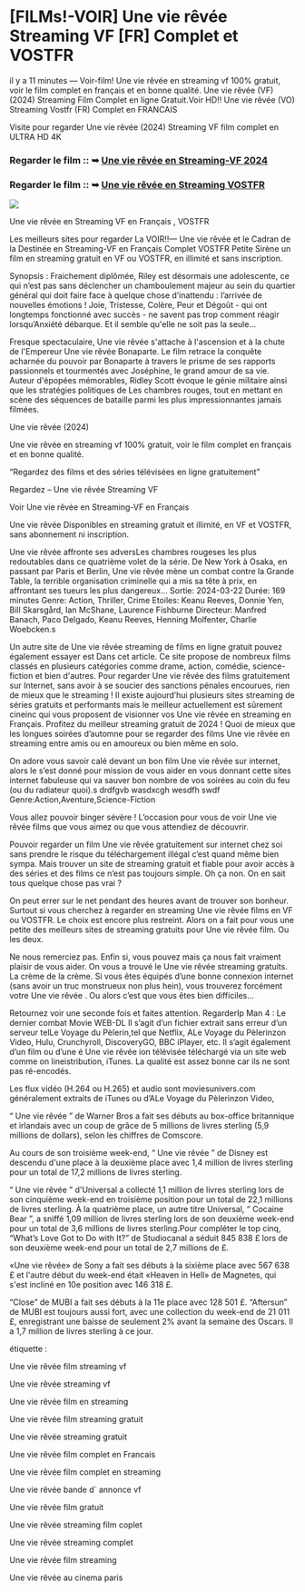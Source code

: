 # [FILMs!-VOIR] Une vie rêvée Streaming VF [FR] Complet et VOSTFR

il y a 11 minutes — Voir-film! Une vie rêvée en streaming vf 100% gratuit, voir le film complet en français et en bonne qualité. Une vie rêvée (VF) (2024) Streaming Film Complet en ligne Gratuit.Voir HD!! Une vie rêvée (VO) Streaming Vostfr (FR) Complet en FRANCAIS

Visite pour regarder Une vie rêvée (2024) Streaming VF film complet en ULTRA HD 4K

### Regarder le film :: ➥ [Une vie rêvée en Streaming-VF 2024](https://t.co/M6uJy7Z6hb)

### Regarder le film :: ➥ [Une vie rêvée en Streaming VOSTFR](https://t.co/M6uJy7Z6hb)

<p dir="auto"><a href="https://t.co/M6uJy7Z6hb" title="PLAYNOW" rel="nofollow"><img src="https://i.imgur.com/jhNGoEt.gif" style="max-width: 100%;"></a></p>

Une vie rêvée en Streaming VF en Français , VOSTFR

Les meilleurs sites pour regarder La VOIR!!— Une vie rêvée et le Cadran de la Destinée en Streaming-VF en Français Complet VOSTFR Petite Sirène un film en streaming gratuit en VF ou VOSTFR, en illimité et sans inscription.

Synopsis : Fraichement diplômée, Riley est désormais une adolescente, ce qui n’est pas sans déclencher un chamboulement majeur au sein du quartier général qui doit faire face à quelque chose d’inattendu : l’arrivée de nouvelles émotions ! Joie, Tristesse, Colère, Peur et Dégoût - qui ont longtemps fonctionné avec succès - ne savent pas trop comment réagir lorsqu’Anxiété débarque. Et il semble qu'elle ne soit pas la seule...

Fresque spectaculaire, Une vie rêvée s'attache à l'ascension et à la chute de l'Empereur Une vie rêvée Bonaparte. Le film retrace la conquête acharnée du pouvoir par Bonaparte à travers le prisme de ses rapports passionnels et tourmentés avec Joséphine, le grand amour de sa vie. Auteur d'épopées mémorables, Ridley Scott évoque le génie militaire ainsi que les stratégies politiques de Les chambres rouges, tout en mettant en scène des séquences de bataille parmi les plus impressionnantes jamais filmées.

Une vie rêvée (2024)

Une vie rêvée en streaming vf 100% gratuit, voir le film complet en français et en bonne qualité.

“Regardez des films et des séries télévisées en ligne gratuitement”

Regardez – Une vie rêvée Streaming VF

Voir Une vie rêvée en Streaming-VF en Français

Une vie rêvée Disponibles en streaming gratuit et illimité, en VF et VOSTFR, sans abonnement ni inscription.

Une vie rêvée affronte ses adversLes chambres rougeses les plus redoutables dans ce quatrième volet de la série. De New York à Osaka, en passant par Paris et Berlin, Une vie rêvée mène un combat contre la Grande Table, la terrible organisation criminelle qui a mis sa tête à prix, en affrontant ses tueurs les plus dangereux... Sortie: 2024-03-22 Durée: 169 minutes Genre: Action, Thriller, Crime Etoiles: Keanu Reeves, Donnie Yen, Bill Skarsgård, Ian McShane, Laurence Fishburne Directeur: Manfred Banach, Paco Delgado, Keanu Reeves, Henning Molfenter, Charlie Woebcken.s

Un autre site de Une vie rêvée streaming de films en ligne gratuit pouvez également essayer est Dans cet article. Ce site propose de nombreux films classés en plusieurs catégories comme drame, action, comédie, science-fiction et bien d'autres. Pour regarder Une vie rêvée des films gratuitement sur Internet, sans avoir à se soucier des sanctions pénales encourues, rien de mieux que le streaming ! Il existe aujourd’hui plusieurs sites streaming de séries gratuits et performants mais le meilleur actuellement est sûrement cineinc qui vous proposent de visionner vos Une vie rêvée en streaming en Français. Profitez du meilleur streaming gratuit de 2024 ! Quoi de mieux que les longues soirées d’automne pour se regarder des films Une vie rêvée en streaming entre amis ou en amoureux ou bien même en solo.

On adore vous savoir calé devant un bon film Une vie rêvée sur internet, alors le s’est donné pour mission de vous aider en vous donnant cette sites internet fabuleuse qui va sauver bon nombre de vos soirées au coin du feu (ou du radiateur quoi).s drdfgvb wasdxcgh wesdfh swdf Genre:Action,Aventure,Science-Fiction

Vous allez pouvoir binger sévère ! L’occasion pour vous de voir Une vie rêvée films que vous aimez ou que vous attendiez de découvrir.

Pouvoir regarder un film Une vie rêvée gratuitement sur internet chez soi sans prendre le risque du téléchargement illégal c’est quand même bien sympa. Mais trouver un site de streaming gratuit et fiable pour avoir accès à des séries et des films ce n’est pas toujours simple. Oh ça non. On en sait tous quelque chose pas vrai ?

On peut errer sur le net pendant des heures avant de trouver son bonheur. Surtout si vous cherchez à regarder en streaming Une vie rêvée films en VF ou VOSTFR. Le choix est encore plus restreint. Alors on a fait pour vous une petite des meilleurs sites de streaming gratuits pour Une vie rêvée film. Ou les deux.

Ne nous remerciez pas. Enfin si, vous pouvez mais ça nous fait vraiment plaisir de vous aider. On vous a trouvé le Une vie rêvée streaming gratuits. La crème de la crème. Si vous êtes équipés d’une bonne connexion internet (sans avoir un truc monstrueux non plus hein), vous trouverez forcément votre Une vie rêvée . Ou alors c’est que vous êtes bien difficiles…

Retournez voir une seconde fois et faites attention. RegarderIp Man 4 : Le dernier combat Movie WEB-DL Il s’agit d’un fichier extrait sans erreur d’un serveur telLe Voyage du Pèlerin,tel que Netflix, ALe Voyage du Pèlerinzon Video, Hulu, Crunchyroll, DiscoveryGO, BBC iPlayer, etc. Il s’agit également d’un film ou d’une é Une vie rêvée ion télévisée téléchargé via un site web comme on lineistribution, iTunes. La qualité est assez bonne car ils ne sont pas ré-encodés.

Les flux vidéo (H.264 ou H.265) et audio sont moviesunivers.com généralement extraits de iTunes ou d’ALe Voyage du Pèlerinzon Video,

“ Une vie rêvée ” de Warner Bros a fait ses débuts au box-office britannique et irlandais avec un coup de grâce de 5 millions de livres sterling (5,9 millions de dollars), selon les chiffres de Comscore.

Au cours de son troisième week-end, “ Une vie rêvée ” de Disney est descendu d'une place à la deuxième place avec 1,4 million de livres sterling pour un total de 17,2 millions de livres sterling.

“ Une vie rêvée ” d'Universal a collecté 1,1 million de livres sterling lors de son cinquième week-end en troisième position pour un total de 22,1 millions de livres sterling. À la quatrième place, un autre titre Universal, “ Cocaine Bear ”, a sniffé 1,09 million de livres sterling lors de son deuxième week-end pour un total de 3,6 millions de livres sterling.Pour compléter le top cinq, “What’s Love Got to Do with It?” de Studiocanal a séduit 845 838 £ lors de son deuxième week-end pour un total de 2,7 millions de £.

«Une vie rêvée» de Sony a fait ses débuts à la sixième place avec 567 638 £ et l'autre début du week-end était «Heaven in Hell» de Magnetes, qui s'est incliné en 10e position avec 146 318 £.

“Close” de MUBI a fait ses débuts à la 11e place avec 128 501 £. “Aftersun” de MUBI est toujours aussi fort, avec une collection du week-end de 21 011 £, enregistrant une baisse de seulement 2% avant la semaine des Oscars. Il a 1,7 million de livres sterling à ce jour.

étiquette :

Une vie rêvée film streaming vf

Une vie rêvée streaming vf

Une vie rêvée film en streaming

Une vie rêvée film streaming gratuit

Une vie rêvée streaming gratuit

Une vie rêvée film complet en Francais

Une vie rêvée film complet en streaming

Une vie rêvée bande d` annonce vf

Une vie rêvée film gratuit

Une vie rêvée streaming film coplet

Une vie rêvée streaming complet

Une vie rêvée film streaming

Une vie rêvée au cinema paris
